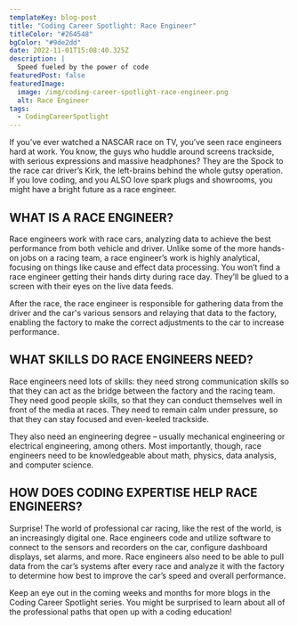 ```yaml
---
templateKey: blog-post
title: "Coding Career Spotlight: Race Engineer"
titleColor: "#264548"
bgColor: "#9de2dd"
date: 2022-11-01T15:08:40.325Z
description: |
  Speed fueled by the power of code
featuredPost: false
featuredImage:
  image: /img/coding-career-spotlight-race-engineer.png
  alt: Race Engineer
tags:
  - CodingCareerSpotlight
---
```

If you’ve ever watched a NASCAR race on TV, you’ve seen race engineers hard at work. You know, the guys who huddle around screens trackside, with serious expressions and massive headphones? They are the Spock to the race car driver’s Kirk, the left-brains behind the whole gutsy operation. If you love coding, and you ALSO love spark plugs and showrooms, you might have a bright future as a race engineer.

## WHAT IS A RACE ENGINEER?

Race engineers work with race cars, analyzing data to achieve the best performance from both vehicle and driver. Unlike some of the more hands-on jobs on a racing team, a race engineer’s work is highly analytical, focusing on things like cause and effect data processing. You won’t find a race engineer getting their hands dirty during race day. They’ll be glued to a screen with their eyes on the live data feeds.

After the race, the race engineer is responsible for gathering data from the driver and the car's various sensors and relaying that data to the factory, enabling the factory to make the correct adjustments to the car to increase performance.

## WHAT SKILLS DO RACE ENGINEERS NEED?

Race engineers need lots of skills: they need strong communication skills so that they can act as the bridge between the factory and the racing team. They need good people skills, so that they can conduct themselves well in front of the media at races. They need to remain calm under pressure, so that they can stay focused and even-keeled trackside.

They also need an engineering degree – usually mechanical engineering or electrical engineering, among others. Most importantly, though, race engineers need to be knowledgeable about math, physics, data analysis, and computer science.

## HOW DOES CODING EXPERTISE HELP RACE ENGINEERS?

Surprise! The world of professional car racing, like the rest of the world, is an increasingly digital one. Race engineers code and utilize software to connect to the sensors and recorders on the car, configure dashboard displays, set alarms, and more. Race engineers also need to be able to pull data from the car’s systems after every race and analyze it with the factory to determine how best to improve the car’s speed and overall performance.

Keep an eye out in the coming weeks and months for more blogs in the Coding Career Spotlight series. You might be surprised to learn about all of the professional paths that open up with a coding education!